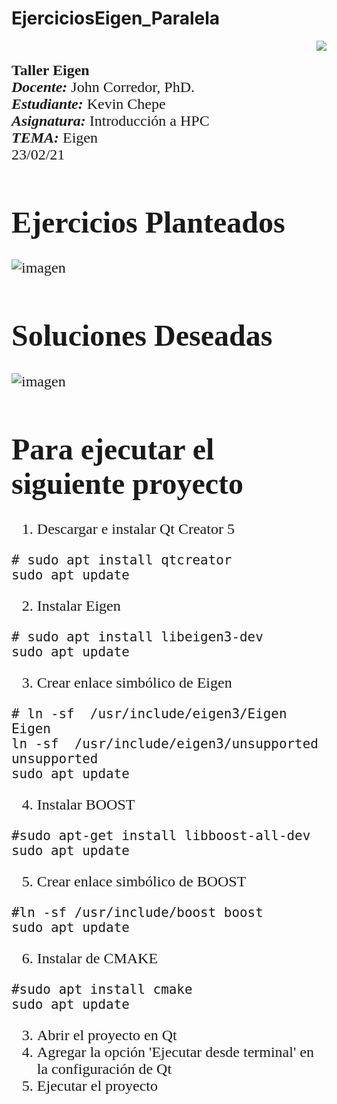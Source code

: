# EjerciciosEigen_Paralela

<div> 
<img src="https://res-5.cloudinary.com/crunchbase-production/image/upload/c_lpad,h_256,w_256,f_auto,q_auto:eco/v1455514364/pim02bzqvgz0hibsra41.png" align="right"><br><br><FONT FACE="times new roman" SIZE=5>
<b> Taller Eigen </b>
<br>
<i><b>Docente:</b></i> John Corredor, PhD.
<br>
<i><b>Estudiante:</b></i> Kevin Chepe
<br>
<i><b>Asignatura:</b></i> Introducción a HPC
<br>
<i><b>TEMA:</b></i> Eigen
<br>
23/02/21
<br>
</p>

# Ejercicios Planteados
  ![imagen](https://user-images.githubusercontent.com/79543099/186307070-3d4fe743-9871-4b79-863d-d76b6986595f.png)
# Soluciones Deseadas
  ![imagen](https://user-images.githubusercontent.com/79543099/186307301-45cf9428-1117-41f6-8cbe-2cadcbeb1b70.png)
# Para ejecutar el siguiente proyecto


1. Descargar e instalar Qt Creator 5
```
# sudo apt install qtcreator
sudo apt update
```
2. Instalar Eigen
```
# sudo apt install libeigen3-dev
sudo apt update
```
3. Crear enlace simbólico de Eigen 
```
# ln -sf  /usr/include/eigen3/Eigen Eigen
ln -sf  /usr/include/eigen3/unsupported unsupported
sudo apt update
```
4. Instalar BOOST
```
#sudo apt-get install libboost-all-dev
sudo apt update
```
5. Crear enlace simbólico de BOOST
```
#ln -sf /usr/include/boost boost
sudo apt update
```
6. Instalar de CMAKE
```
#sudo apt install cmake
sudo apt update
```
3. Abrir el proyecto en Qt
4. Agregar la opción 'Ejecutar desde terminal' en la configuración de Qt
5. Ejecutar el proyecto

